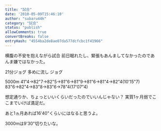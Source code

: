 ```yaml
---
title: "試合"
date: '2010-05-09T15:46:10'
author: "subaru44k"
category: "試合"
status: "publish"
allowComments: true
convertBreaks: false
entryHash: "4554ba2de8ae07da577dcfcbc1f41966"
---
```

横腹の不安を抱えながら試合
前日眠れたし、緊張もあんましてなかったのであんま嫌ではなかった。


21分ジョグ
多めに流し
ジョグ

5000m
41"4→82"7→82"5→81"6→81"9→81"6→81"4→82"4(10'15"7)
83"6→82"4→83"8→83"6→78"4(17'07"4)



想定通りか、ちょっといいくらいだったのでいいんじゃない？
実質1ヶ月弱でここまでいけば満足だ。

あと1ヵ月あれば16'40"くらいにはなると思うよ。

3000mは9'30"切りたいな。
